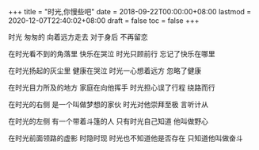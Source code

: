 +++
title = "时光,你慢些吧"
date = 2018-09-22T00:00:00+08:00
lastmod = 2020-12-07T22:40:02+08:00
draft = false
toc = false
+++

时光
匆匆的
向着远方走去
对于身后
不再留恋

在时光看不到的角落里
快乐在哭泣
时光只顾前行
忘记了快乐在哪里

在时光扬起的灰尘里
健康在哭泣
时光一心想着远方
忽略了健康

在时光目力所及的地方
家庭在向他挥手
时光担心误了行程
绕路而行

在时光的右侧
是一个叫做梦想的家伙
时光对他崇拜至极
言听计从

在时光的左侧
有一个带着斗篷的人
只有时光自己知道
他叫做野心

在时光前面领路的虚影
时隐时现
时光也不知道他是否存在
只知道他叫做奋斗